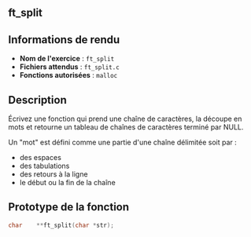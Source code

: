 ## ft_split
## Informations de rendu
- **Nom de l'exercice** : `ft_split`
- **Fichiers attendus** : `ft_split.c`
- **Fonctions autorisées** : `malloc`
## Description
Écrivez une fonction qui prend une chaîne de caractères, la découpe en mots et retourne un tableau de chaînes de caractères terminé par NULL.

Un "mot" est défini comme une partie d'une chaîne délimitée soit par :
 - des espaces
 - des tabulations
 - des retours à la ligne
 - le début ou la fin de la chaîne
 ## Prototype de la fonction
 ```c
 char    **ft_split(char *str);
 ```